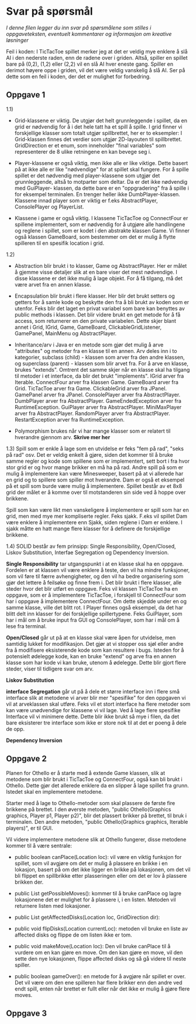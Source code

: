 # Svar på spørsmål

*I denne filen legger du inn svar på spørsmålene som stilles i oppgaveteksten, eventuelt kommentarer og informasjon om kreative løsninger*

Feil i koden: I TicTacToe spillet merker jeg at det er veldig mye enklere å slå AI i den nederste raden, enn de radene over i griden. Altså, spiller en spillet bare på (0,2), (1,2) eller (2,2) vil en slå AI hver eneste gang. Spiller en derimot høyere oppe i griden, vil det være veldig vanskelig å slå AI. Ser på dette som en feil i koden, der det er mulighet for forbedring. 
   
## Oppgave 1

1.1)

- Grid-klassene er viktig. De utgjør det helt grunnleggende i spillet, da en grid er nødvendig for å i det hele tatt ha et spill å spille. I grid finner vi forskjellige klasser som totalt utgjør spillbrettet, her er to eksempler: I Grid-klassen finnes det verdier som utgjør 2D-layouten til spillbrettet. GridDirection er et enum, som inneholder "final variables" som representerer de 8 ulike retningene en kan bevege seg i. 

- Player-klassene er også viktig, men ikke alle er like viktige. Dette basert på at ikke alle er like "nødvendige" for at spillet skal fungere. For å spille spillet er det nødvendig med player-klassene som utgjør det grunnleggende, altså to motparter som deltar. Da er det ikke nødvendig med GuiPlayer- klassen, da dette bare er en "oppgradering" fra å spille i for eksempel terminalen. En trenger heller ikke DumbPlayer-klassen. Klassene innad player som er viktig er f.eks AbstractPlayer, ConsolePlayer og PlayerList. 

- Klassene i game er også viktig. I klassene TicTacToe og ConnectFour er spillene implementert, som er nødvendig for å utgjøre alle handlingene og reglene i spillet, som er kodet i den abstrakte klassen Game. Vi finner også klassen GameBoard, som bestemmer om det er mulig å flytte spilleren til en spesifik location i grid. 

1.2)

- Abstraction blir brukt i to klasser, Game og AbstractPlayer. Her er målet å gjemme visse detaljer slik at en bare viser det mest nødvendige. I disse klassene er det ikke mulig å lage objekt. For å få tilgang, må det være arvet fra en annen klasse. 

- Encapsulation blir brukt i flere klasser. Her blir det brukt setters og getters for å samle kode og beskytte den fra å bli brukt av koden som er utenfor. Feks blir det laget en privat variabel som bare kan benyttes av public methods i klassen. Det blir videre brukt en get metode for å få access, som returnerer en den private variabelen. Dette skjer blant annet i Grid, IGrid, Game, GameBoard, ClickableGridListener, GamePanel, MainMenu og AbstractPlayer. 

- Inheritance/arv i Java er en metode som gjør det mulig å arve "attributes" og metoder fra en klasse til en annen. Arv deles inn i to kategorier, subclass (child) - klassen som arver fra den andre klassen, og superclass (parent) - klassen som blir arvet fra. For å arve en klasse, brukes "extends". Omtrent det samme skjer når en klasse skal ha tilgang til metoder i et interface, da blir det brukt "implements". 
IGrid<T> arver fra Iterable<T>. 
ConnectFour arver fra klassen Game. 
GameBoard arver fra Grid<Player>. 
TicTacToe arver fra Game. 
ClickableGrid arver fra JPanel. 
GamePanel arver fra JPanel.
ConsolePlayer arver fra AbstractPlayer.
DumbPlayer arver fra AbstractPlayer.
GameEndedException arver fra RuntimeException.
GuiPlayer arver fra AbstractPlayer.
MiniMaxPlayer arver fra AbstractPlayer.
RandomPlayer arver fra AbstractPlayer.
RestartException arver fra RuntimeException.

- Polymorphism brukes når vi har mange klasser som er relatert til hverandre gjennom arv. **Skrive mer her**

1.3) Spill som er enkle å lage som en utvidelse er feks "fem på rad", "seks på rad" osv. Det er veldig enkelt å gjøre, siden det kommer til å bruke samme regler og kode som spillene som er implementert, sett bort i fra hvor stor grid er og hvor mange brikker en må ha på rad. Andre spill på som er mulig å implementere kan være Minesweeper, basert på at vi allerede har en grid og to spillere som spiller mot hverandre. Dam er også et eksempel på et spill som burde være mulig å implementere. Spillet består av et 8x8 grid der målet er å komme over til motstanderen sin side ved å hoppe over brikkene. 

Spill som kan være likt men vanskeligere å implementere er spill som har en grid, men med mye mer kompliserte regler. Feks sjakk. F.eks vil spillet Dam være enklere å implementere enn Sjakk, siden reglene i Dam er enklere. I sjakk måtte en hatt mange flere klasser for å definere de forskjellige brikkene. 

1.4) SOLID består av fem prinsipp: Single Responsibility, Open/Closed, Liskov Substitution, Interfae Segregation og Dependency Inversion. 

**Single Responsibility** tar utgangspunkt i at en klasse skal ha en oppgave. Fordelen er at klassen vil være enklere å teste, den vil ha mindre funksjoner, som vil føre til færre avhengigheter, og den vil ha bedre organisering som gjør det lettere å feilsøke og finne frem i. Det blir brukt i flere klasser, alle steder hvor det blir utført en oppgave. Feks vil klassen TicTacToe ha en oppgave, som er å implementere TicTacToe, i forskjell til ConnectFour som har i oppgave å implementere ConnectFour. Om dette skjedde under en og samme klasse, ville det blitt rot. I Player finnes også eksempel, da det har blitt delt inn klasser for dei forskjellige spillertypene. Feks GuiPlayer, som har i mål om å bruke input fra GUI og ConsolePlayer, som har i mål om å lese fra terminal.

**Open/Closed** går ut på at en klasse skal være åpen for utvidelse, men samtidig lukket for modifikasjon. Det gjør at vi stopper oss sjøl eller andre fra å modifisere eksisterende kode som kan resultere i bugs. Isteden for å potensielt ødelegge kode, kan en bruke "extend" og arve fra en annen klasse som har kode vi kan bruke, utenom å ødelegge. Dette blir gjort flere steder, viser til tidligere svar om arv. 

**Liskov Substitution** 

**interface Segregation** går ut på å dele et større interface inn i flere små interface slik at metodene vi arver blir mer "spesifike" for den oppgaven vi vil at arveklassen skal utføre. Feks vil et stort interface ha flere metoder som kan være unødvendige for klassene vi vil lage. Ved å lage flere spesifike Interface vil vi minimere dette. Dette blir ikke brukt så mye i filen, da det bare eksisterer tre interface som ikke er store nok til at det er poeng å dele de opp. 

**Dependency Inversion** 

## Oppgave 2

Planen for Othello er å starte med å extende Game klassen, slik at metodene som blir brukt i TicTacToe og ConnectFour, også kan bli brukt i Othello. Dette gjør det allerede enklere da en slipper å lage spillet fra grunn. Istedet skal en implementere metodene. 

Starter med å lage to Othello-metoder som skal plassere de første fire brikkene på brettet. I den øverste metoden, "public Othello(Graphics graphics, Player p1, Player p2)",  blir det plassert brikker på brettet, til bruk i terminalen. Den andre metoden, "public Othello(Graphics graphics, Iterable<Player> players)", er til GUI. 

Vil videre implementere metodene slik at Othello fungerer, disse metodene kommer til å være sentrale:

 - public boolean canPlace(Location loc): vil være en viktig funksjon for spillet, som vil avgjøre om det er mulig å plassere en brikke i en lokasjon, basert på om det ikke ligger en brikke på lokasjonen, om det vil bli flippet en spillbrikke etter plasseringen eller om det er lov å plassere brikken der. 

 - public List<Location> getPossibleMoves(): kommer til å bruke canPlace og lagre lokasjonene det er mulighet for å plassere i, i en listen. Metoden vil returnere listen med lokasjoner. 

 - public List<Location> getAffectedDisks(Location loc, GridDirection dir): 

 - public void flipDisks(Location currentLoc): metoden vil bruke en liste av affected disks og flippe de om listen ikke er tom. 

 - public void makeMove(Location loc): Den vil bruke canPlace til å vurdere om en kan gjøre en move. Om den kan gjøre en move, vil den sette den nye lokasjonen, flippe affected disks og så gå videre til neste spiller. 

 - public boolean gameOver(): en metode for å avgjøre når spillet er over. Det vil være om den ene spilleren har flere brikker enn den andre ved endt spill, enten når brettet er fullt eller når det ikke er mulig å gjøre flere moves. 

 




## Oppgave 3




